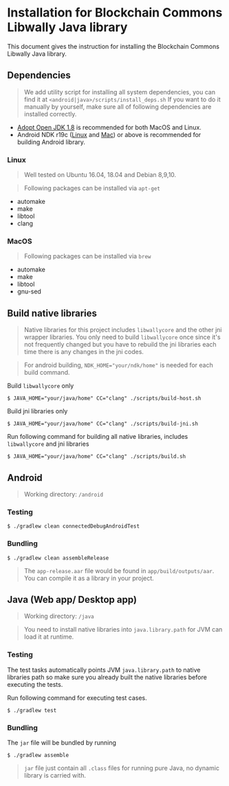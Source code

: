 # Installation for Blockchain Commons Libwally Java library
This document gives the instruction for installing the Blockchain Commons Libwally Java library.

## Dependencies
> We add utility script for installing all system dependencies, you can find it at `<android|java>/scripts/install_deps.sh`
If you want to do it manually by yourself, make sure all of following dependencies are installed correctly. 

- [Adopt Open JDK 1.8](https://github.com/AdoptOpenJDK/openjdk8-binaries/releases) is recommended for both MacOS and Linux.
- Android NDK r19c ([Linux](https://dl.google.com/android/repository/android-ndk-r19c-linux-x86_64.zip) and [Mac](https://dl.google.com/android/repository/android-ndk-r19c-darwin-x86_64.zip)) or above is recommended for building Android library.

### Linux
> Well tested on Ubuntu 16.04, 18.04 and Debian 8,9,10.

> Following packages can be installed via `apt-get`

- automake
- make
- libtool
- clang

### MacOS
> Following packages can be installed via `brew`

- automake
- make
- libtool
- gnu-sed

## Build native libraries
> Native libraries for this project includes `libwallycore` and the other jni wrapper libraries.
You only need to build `libwallycore` once since it's not frequently changed but you have to rebuild the jni libraries each time there is any changes in the jni codes.

> For android building, `NDK_HOME="your/ndk/home"` is needed for each build command.

Build `libwallycore` only
```console
$ JAVA_HOME="your/java/home" CC="clang" ./scripts/build-host.sh
```

Build jni libraries only
```console
$ JAVA_HOME="your/java/home" CC="clang" ./scripts/build-jni.sh
```

Run following command for building all native libraries, includes `libwallycore` and jni libraries
```console
$ JAVA_HOME="your/java/home" CC="clang" ./scripts/build.sh
```

## Android
> Working directory: `/android`

### Testing
```console
$ ./gradlew clean connectedDebugAndroidTest
```

### Bundling
```console
$ ./gradlew clean assembleRelease
```

> The `app-release.aar` file would be found in `app/build/outputs/aar`. You can compile it as a library in your project.


## Java (Web app/ Desktop app)
> Working directory: `/java`

> You need to install native libraries into `java.library.path` for JVM can load it at runtime.

### Testing
The test tasks automatically points JVM `java.library.path` to native libraries path so make sure you already built the native libraries before executing the tests.

Run following command for executing test cases.
```console
$ ./gradlew test
```

### Bundling
The `jar` file will be bundled by running
```console
$ ./gradlew assemble
```

> `jar` file just contain all `.class` files for running pure Java, no dynamic library is carried with.